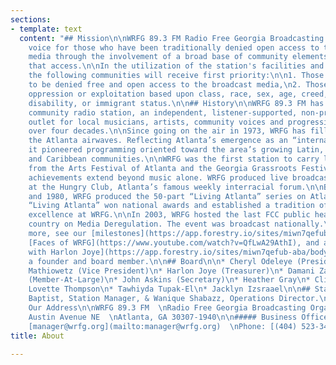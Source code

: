 ```yaml
---
sections:
- template: text
  content: "## Mission\n\nWRFG 89.3 FM Radio Free Georgia Broadcasting provides a
    voice for those who have been traditionally denied open access to the broadcast
    media through the involvement of a broad base of community elements to guarantee
    that access.\n\nIn the utilization of the station's facilities and in its programs
    the following communities will receive first priority:\n\n1. Those who continue
    to be denied free and open access to the broadcast media,\n2. Those who suffer
    oppression or exploitation based upon class, race, sex, age, creed, sexual orientation,
    disability, or immigrant status.\n\n## History\n\nWRFG 89.3 FM has been Atlanta’s
    community radio station, an independent, listener-supported, non-profit media
    outlet for local musicians, artists, community voices and progressive ideas for
    over four decades.\n\nSince going on the air in 1973, WRFG has filled a void on
    the Atlanta airwaves. Reflecting Atlanta’s emergence as an “international city”,
    it pioneered programming oriented toward the area’s growing Latin, African, Asian
    and Caribbean communities.\n\nWRFG was the first station to carry live broadcasts
    from the Arts Festival of Atlanta and the Georgia Grassroots Festival.\n\nWRFG’s
    achievements extend beyond music alone. WRFG produced live broadcasts of speakers
    at the Hungry Club, Atlanta’s famous weekly interracial forum.\n\nBetween 1977
    and 1980, WRFG produced the 50-part “Living Atlanta” series on Atlanta’s history.
    “Living Atlanta” won national awards and established a tradition of documentary
    excellence at WRFG.\n\nIn 2003, WRFG hosted the last FCC public hearing in the
    country on Media Deregulation. The event was broadcast nationally.\n\nTo learn
    more, see our [milestones](https://app.forestry.io/sites/miwn7qefub-aba/body-media//uploads/historical-milstones.pdf),
    [Faces of WRFG](https://www.youtube.com/watch?v=QfLwA29AthI), and an [interview
    with Harlon Joye](https://app.forestry.io/sites/miwn7qefub-aba/body-media//uploads/interview-with-harlon-joye.pdf),
    a founder and board member.\n\n## Board\n\n* Cheryl Odeleye (President)\n* Dianne
    Mathiowetz (Vice President)\n* Harlon Joye (Treasurer)\n* Damani Zakee Aaquil
    (Member-At-Large)\n* John Askins (Secretary)\n* Heather Gray\n* Cliff Albright\n*
    Lovette Thompson\n* Tawhiyda Tupak-El\n* Jacklyn Izsraael\n\n## Staff\n\nJoan
    Baptist, Station Manager, & Wanique Shabazz, Operations Director.\n\n## Contact\n\n#####
    Our Address\n\nWRFG 89.3 FM  \nRadio Free Georgia Broadcasting Organization  \n1083
    Austin Avenue NE  \nAtlanta, GA 30307-1940\n\n##### Business Office\n\nEmail:
    [manager@wrfg.org](mailto:manager@wrfg.org)  \nPhone: [(404) 523-3471](tel:4045233471)"
title: About

---
```

